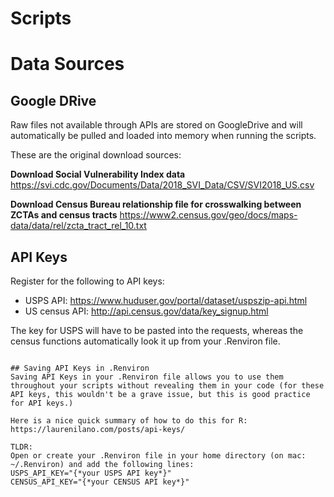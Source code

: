 # Scripts

# Data Sources
## Google DRive
Raw files not available through APIs are stored on GoogleDrive and will automatically be pulled and loaded into memory when running the scripts.

These are the original download sources:

**Download Social Vulnerability Index data**
https://svi.cdc.gov/Documents/Data/2018_SVI_Data/CSV/SVI2018_US.csv

**Download Census Bureau relationship file for crosswalking between ZCTAs and census tracts**
https://www2.census.gov/geo/docs/maps-data/data/rel/zcta_tract_rel_10.txt



## API Keys
Register for the following to API keys:

- USPS API: https://www.huduser.gov/portal/dataset/uspszip-api.html
- US census API: http://api.census.gov/data/key_signup.html

The key for USPS will have to be pasted into the requests, whereas the census functions automatically look it up from your .Renviron file.

```

## Saving API Keys in .Renviron
Saving API Keys in your .Renviron file allows you to use them throughout your scripts without revealing them in your code (for these API keys, this wouldn't be a grave issue, but this is good practice for API keys.)

Here is a nice quick summary of how to do this for R: https://laurenilano.com/posts/api-keys/

TLDR: 
Open or create your .Renviron file in your home directory (on mac: ~/.Renviron) and add the following lines:
USPS_API_KEY="{*your USPS API key*}"
CENSUS_API_KEY="{*your CENSUS API key*}"
```